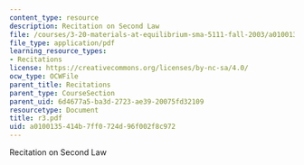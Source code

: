 ```yaml
---
content_type: resource
description: Recitation on Second Law
file: /courses/3-20-materials-at-equilibrium-sma-5111-fall-2003/a0100135414b7ff0724d96f002f8c972_r3.pdf
file_type: application/pdf
learning_resource_types:
- Recitations
license: https://creativecommons.org/licenses/by-nc-sa/4.0/
ocw_type: OCWFile
parent_title: Recitations
parent_type: CourseSection
parent_uid: 6d4677a5-ba3d-2723-ae39-20075fd32109
resourcetype: Document
title: r3.pdf
uid: a0100135-414b-7ff0-724d-96f002f8c972
---
```

Recitation on Second Law